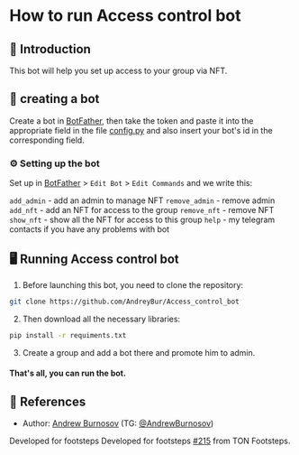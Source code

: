 # How to run Access control bot

## 👋 Introduction

This bot will help you set up access to your group via NFT.

## 🤖 creating a bot

Create a bot in [BotFather](https://t.me/BotFather), then take the token and paste it into the appropriate field in the file [config.py](https://github.com/AndreyBur/Access_control_bot/blob/master/config_example.py) and also insert your bot's id in the corresponding field.

### ⚙️ Setting up the bot

Set up in [BotFather](https://t.me/BotFather) > `Edit Bot` > `Edit Commands` and we write this:

`add_admin` - add an admin to manage NFT
`remove_admin` - remove admin
`add_nft` - add an NFT for access to the group
`remove_nft` - remove NFT
`show_nft` - show all the NFT for access to this group
`help` - my telegram contacts if you have any problems with bot

## 🖥 Running Access control bot

1.  Before launching this bot, you need to clone the repository:

```bash
git clone https://github.com/AndreyBur/Access_control_bot
```

2.  Then download all the necessary libraries:

```bash
pip install -r requiments.txt
```

3.  Сreate a group and add a bot there and promote him to admin.

#### That's all, you can run the bot.

## 📌 References

- Author: [Andrew Burnosov](https://github.com/AndreyBur) (TG: [@AndrewBurnosov](https://t.me/AndreyBurnosov))

Developed for footsteps Developed for footsteps [#215](https://github.com/ton-society/ton-footsteps/issues/215) from TON Footsteps.
